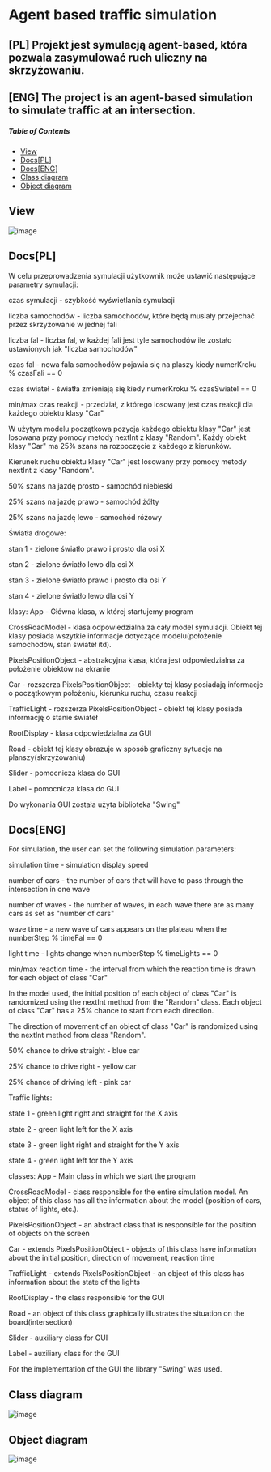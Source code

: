 # Agent based traffic simulation
## [PL] Projekt jest symulacją agent-based, która pozwala zasymulować ruch uliczny na skrzyżowaniu.
## [ENG] The project is an agent-based simulation to simulate traffic at an intersection.
##### Table of Contents  
 - [View](#view)  
 - [Docs[PL]](#docspl)
 - [Docs[ENG]](#docseng)  
 - [Class diagram](#class-diagram)
 - [Object diagram](#object-diagram)


## View
![image](https://github.com/MateuszZalobnik/Traffic-Agent-Based-Simulation/assets/77732992/219e3135-2553-45ef-a34e-eef2cac162c5)

## Docs[PL]
W celu przeprowadzenia symulacji użytkownik może ustawić następujące parametry symulacji:

czas symulacji - szybkość wyświetlania symulacji

liczba samochodów - liczba samochodów, które będą musiały przejechać przez skrzyżowanie w jednej fali

liczba fal - liczba fal, w każdej fali jest tyle samochodów ile zostało ustawionych jak "liczba samochodów"

czas fal - nowa fala samochodów pojawia się na plaszy kiedy numerKroku % czasFali == 0 

czas świateł - światła zmieniają się kiedy numerKroku % czasSwiatel == 0

min/max czas reakcji - przedział, z którego losowany jest czas reakcji dla każdego obiektu klasy "Car"

W użytym modelu początkowa pozycja każdego obiektu klasy "Car" jest losowana
przy pomocy metody nextInt z klasy "Random". Każdy obiekt klasy "Car" ma 25% szans na rozpoczęcie z każdego z kierunków.


Kierunek ruchu obiektu klasy "Car" jest losowany przy pomocy metody nextInt z klasy "Random".

50% szans na jazdę prosto - samochód niebieski

25% szans na jazdę prawo - samochód żółty

25% szans na jazdę lewo - samochód różowy


Światła drogowe:

stan 1 - zielone światło prawo i prosto dla osi X

stan 2 - zielone światło lewo dla osi X

stan 3 - zielone światło prawo i prosto dla osi Y

stan 4 - zielone światło lewo dla osi Y



klasy:
App - Główna klasa, w której startujemy program

CrossRoadModel - klasa odpowiedzialna za cały model symulacji. Obiekt tej klasy posiada wszytkie informacje
dotyczące modelu(położenie samochodów, stan świateł itd).

PixelsPositionObject - abstrakcyjna klasa, która jest odpowiedzialna za położenie obiektów na ekranie

Car - rozszerza PixelsPositionObject - obiekty tej klasy posiadają informacje o początkowym położeniu, kierunku ruchu, czasu reakcji

TrafficLight - rozszerza PixelsPositionObject - obiekt tej klasy posiada informację o stanie świateł

RootDisplay - klasa odpowiedzialna za GUI

Road - obiekt tej klasy obrazuje w sposób graficzny sytuacje na planszy(skrzyżowaniu)

Slider - pomocnicza klasa do GUI 

Label - pomocnicza klasa do GUI 


Do wykonania GUI została użyta biblioteka "Swing"

## Docs[ENG]
For simulation, the user can set the following simulation parameters:

simulation time - simulation display speed

number of cars - the number of cars that will have to pass through the intersection in one wave

number of waves - the number of waves, in each wave there are as many cars as set as "number of cars"

wave time - a new wave of cars appears on the plateau when the numberStep % timeFal == 0 

light time - lights change when numberStep % timeLights == 0

min/max reaction time - the interval from which the reaction time is drawn for each object of class "Car"

In the model used, the initial position of each object of class "Car" is randomized
using the nextInt method from the "Random" class. Each object of class "Car" has a 25% chance to start from each direction.


The direction of movement of an object of class "Car" is randomized using the nextInt method from class "Random".

50% chance to drive straight - blue car

25% chance to drive right - yellow car

25% chance of driving left - pink car


Traffic lights:

state 1 - green light right and straight for the X axis

state 2 - green light left for the X axis

state 3 - green light right and straight for the Y axis

state 4 - green light left for the Y axis



classes:
App - Main class in which we start the program

CrossRoadModel - class responsible for the entire simulation model. An object of this class has all the information
about the model (position of cars, status of lights, etc.).

PixelsPositionObject - an abstract class that is responsible for the position of objects on the screen

Car - extends PixelsPositionObject - objects of this class have information about the initial position, direction of movement, reaction time

TrafficLight - extends PixelsPositionObject - an object of this class has information about the state of the lights

RootDisplay - the class responsible for the GUI

Road - an object of this class graphically illustrates the situation on the board(intersection)

Slider - auxiliary class for GUI 

Label - auxiliary class for the GUI 


For the implementation of the GUI the library "Swing" was used.

## Class diagram
![image](https://github.com/MateuszZalobnik/Traffic-Agent-Based-Simulation/assets/77732992/9843e566-dc09-485c-8323-a42b6423d0a0)

## Object diagram
![image](https://github.com/MateuszZalobnik/Traffic-Agent-Based-Simulation/assets/77732992/9218e8a6-54be-492c-b5ad-4e8e82a73136)


